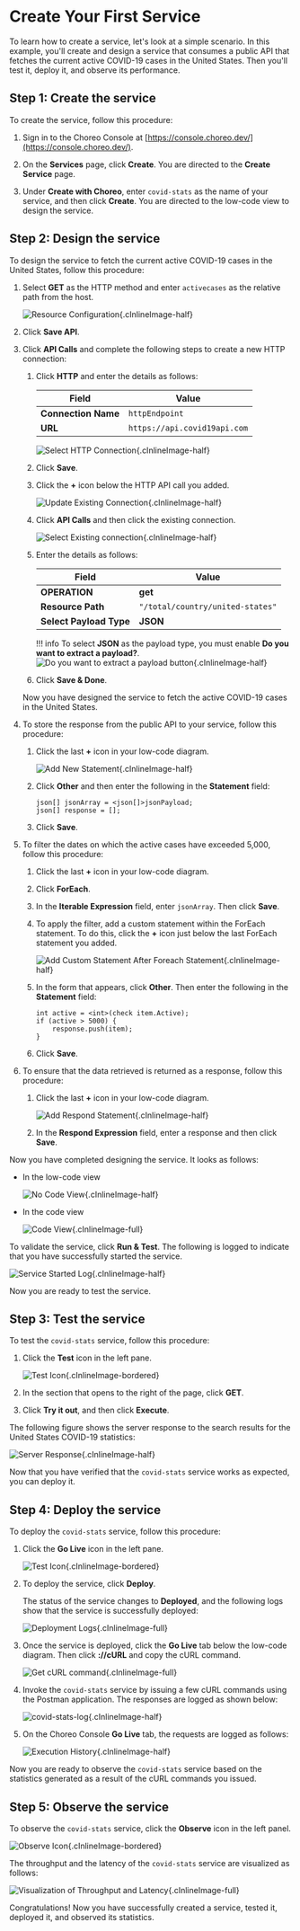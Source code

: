 # Create Your First Service

To learn how to create a service, let's look at a simple scenario. In this example, you'll create and design a service that consumes a public API that fetches the current active COVID-19 cases in the United States. Then you'll test it, deploy it, and observe its performance.

## Step 1: Create the service

To create the service, follow this procedure:

1. Sign in to the Choreo Console at [https://console.choreo.dev/](https://console.choreo.dev/).
    
2. On the **Services** page, click **Create**. You are directed to the **Create Service** page.

3. Under **Create with Choreo**, enter `covid-stats` as the name of your service, and then click **Create**. You are directed to the low-code view to design the service.

## Step 2: Design the service

To design the service to fetch the current active COVID-19 cases in the United States, follow this procedure:

1. Select **GET** as the HTTP method and enter `activecases` as the relative path from the host.

    ![Resource Configuration](../assets/img/services/configure-api-trigger.png){.cInlineImage-half}
    
2. Click **Save API**.  

3. Click **API Calls** and complete the following steps to create a new HTTP connection:

    1. Click **HTTP** and enter the details as follows:
    
        | **Field**           | **Value**                      |
        |---------------------|--------------------------------|
        | **Connection Name** | `httpEndpoint`                 |
        | **URL**             | `https://api.covid19api.com`   |
    
        ![Select HTTP Connection](../assets/img/services/select-http-connection.png){.cInlineImage-half}
        
    2. Click **Save**.
        
    3. Click the **+** icon below the HTTP API call you added. 
    
        ![Update Existing Connection](../assets/img/services/update-existing-connection.png){.cInlineImage-half}
        
    4. Click **API Calls** and then click the existing connection.
    
        ![Select Existing connection](../assets/img/services/select-existing-connection.png){.cInlineImage-half}
        
    5. Enter the details as follows:
        
        | **Field**               | **Value**                       |
        |-------------------------|---------------------------------|
        | **OPERATION**           | **get**                         |
        | **Resource Path**       | `"/total/country/united-states"`|
        | **Select Payload Type** | **JSON**                        |
        
        !!! info
            To select **JSON** as the payload type, you must enable **Do you want to extract a payload?**.
            ![Do you want to extract a payload button](../assets/img/services/enable-payload.png){.cInlineImage-half}

    6. Click **Save & Done**.
        
   Now you have designed the service to fetch the active COVID-19 cases in the United States.
    
4. To store the response from the public API to your service, follow this procedure:

    1. Click the last **+** icon in your low-code diagram.

        ![Add New Statement](../assets/img/services/add-custom-statement.png){.cInlineImage-half}
    
    2. Click **Other** and then enter the following in the **Statement** field:
    
        ```
        json[] jsonArray = <json[]>jsonPayload;
        json[] response = [];
        ```
        
    3. Click **Save**.
    
5. To filter the dates on which the active cases have exceeded 5,000, follow this procedure: 

    1. Click the last **+** icon in your low-code diagram.
    
    2. Click **ForEach**.

    3. In the **Iterable Expression** field, enter `jsonArray`. Then click **Save**.
    
    4. To apply the filter, add a custom statement within the ForEach statement. To do this, click the **+** icon just below the last ForEach statement you added.

        ![Add Custom Statement After Foreach Statement](../assets/img/services/add-custom-statement-after-foreach-statement.png){.cInlineImage-half}
    
    5. In the form that appears, click **Other**. Then enter the following in the **Statement** field:

        ```ballerina
        int active = <int>(check item.Active);
        if (active > 5000) {
            response.push(item);
        }
        ```
    6. Click **Save**.
    
6. To ensure that the data retrieved is returned as a response, follow this procedure: 

    1. Click the last **+** icon in your low-code diagram.

        ![Add Respond Statement](../assets/img/services/add-respond-statement.png){.cInlineImage-half}
    
    2. In the **Respond Expression** field, enter a response and then click **Save**.

Now you have completed designing the service. It looks as follows:

- In the low-code view

  ![No Code View](../assets/img/services/choreo-service-low-code-view.png){.cInlineImage-half}

- In the code view

  ![Code View](../assets/img/services/choreo-service-code-view.png){.cInlineImage-full}

    
To validate the service, click **Run & Test**. The following is logged to indicate that you have successfully started the service.

![Service Started Log](../assets/img/services/service-started-notification.png){.cInlineImage-half}
    
Now you are ready to test the service.
   
## Step 3: Test the service

To test the `covid-stats` service, follow this procedure:

1. Click the **Test** icon in the left pane.

    ![Test Icon](../assets/img/services/test-icon.png){.cInlineImage-bordered}

2. In the section that opens to the right of the page, click **GET**.

3. Click **Try it out**, and then click **Execute**.

The following figure shows the server response to the search results for the United States COVID-19 statistics:

![Server Response](../assets/img/services/server-response.png){.cInlineImage-half}

Now that you have verified that the `covid-stats` service works as expected, you can deploy it.

## Step 4: Deploy the service

To deploy the `covid-stats` service, follow this procedure:

1. Click the **Go Live** icon in the left pane.

    ![Test Icon](../assets/img/services/deploy-icon.png){.cInlineImage-bordered}

2. To deploy the service, click **Deploy**.

    The status of the service changes to **Deployed**, and the following logs show that the service is successfully deployed:    

    ![Deployment Logs](../assets/img/services/deployment-logs.png){.cInlineImage-full}

3. Once the service is deployed, click the **Go Live** tab below the low-code diagram. Then click **://cURL** and copy the cURL command.

    ![Get cURL command](../assets/img/services/copy-curl-command.png){.cInlineImage-full}
    
4. Invoke the `covid-stats` service by issuing a few cURL commands using the Postman application. The responses are logged as shown below:
    
    ![covid-stats-log](../assets/img/services/covid-stats-log.png){.cInlineImage-half}
    
5. On the Choreo Console **Go Live** tab, the requests are logged as follows:
    
    ![Execution History](../assets/img/services/execution-history.png){.cInlineImage-half}
    
Now you are ready to observe the `covid-stats` service based on the statistics generated as a result of the cURL commands you issued. 

## Step 5: Observe the service

To observe the `covid-stats` service, click the **Observe** icon in the left panel.

![Observe Icon](../assets/img/services/observe-icon.png){.cInlineImage-bordered}

The throughput and the latency of the `covid-stats` service are visualized as follows:

![Visualization of Throughput and Latency](../assets/img/services/visualization-of-statistics.png){.cInlineImage-full}

Congratulations! Now you have successfully created a service, tested it, deployed it, and observed its statistics.
